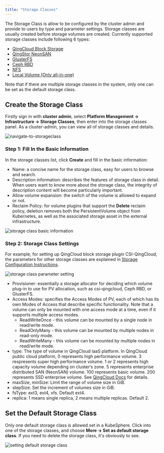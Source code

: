 ```yaml
---
title: "Storage Classes"
---
```


The Storage Class is allow to be configured by the cluster admin and provide to users by type and parameter settings. Storage classes are usually created before storage volumes are created. Currently supported storage classes include following 6 types:

- [QingCloud Block Storage](https://www.qingcloud.com/products/volume/)
- [QingStor NeonSAN](https://www.qingcloud.com/products/qingstor-neonsan/)
- [GlusterFS](https://www.gluster.org/)
- [Ceph RBD](https://ceph.com/)
- [NFS](https://kubernetes.io/docs/concepts/storage/volumes/#nfs)
- [Local Volume (Only all-in-one)](https://kubernetes.io/docs/concepts/storage/volumes/#local)

Note that if there are multiple storage classes in the system, only one can be set as the default storage class.

## Create the Storage Class

Firstly sign in with **cluster admin**, select **Platform Management → Infrastructure → Storage Classes**, then enter into the storage classes panel. As a cluster-admin, you can view all of storage classes and details.

![navigate-to-storageclass](/navigate-to-storageclass.png)

### Step 1: Fill In the Basic Information

In the storage classes list, click **Create** and fill in the basic information:

- Name: a concise name for the storage class, easy for users to browse and search.
- Description information: describes the features of storage class in detail. When users want to know more about the storage class, the integrity of description content will become particularly important.
- Allow volume expansion: the switch of the volume is allowed to expand or not.
- Reclaim Policy: for volume plugins that support the **Delete** reclaim policy, deletion removes both the PersistentVolume object from Kubernetes, as well as the associated storage asset in the external infrastructure.

![storage class basic information](/ae-sc-basic-en.png)

### Step 2: Storage Class Settings

For example, for setting up QingCloud block storage plugin CSI-QingCloud, the parameters for other storage classes are explained in [Storage Configuration Instructions](../../installation/storage-configuration).

![storage class parameter setting](/ae-sc-setting-en.png)

- Provisioner: essentially a storage allocator for deciding which volume plug-in to use for PV allocation, such as csi-qingcloud, Ceph RBD, or GlusterFS.
- Access Modes: specifies the Access Modes of PV, each of which has its own Modes of Access that describe specific functionality. Note that a volume can only be mounted with one access mode at a time, even if it supports multiple access modes.
   - ReadWriteOnce - this volume can be mounted by a single node in read/write mode.
   - ReadOnlyMany - this volume can be mounted by multiple nodes in read-only mode.
   - ReadWriteMany - this volume can be mounted by multiple nodes in read/write mode.
- type: The type of volume in QingCloud IaaS platform. In QingCloud public cloud platform, 0 represents high performance volume. 3 respresents super high performance volume. 1 or 2 represents high capacity volume depending on cluster‘s zone. 5 represents enterprise distributed SAN (NeonSAN) volume. 100 represents basic volume. 200 represents SSD enterprise volume. See [QingCloud Docs](https://docs.qingcloud.com/product/api/action/volume/create_volumes.html) for details.
- maxSize, minSize: Limit the range of volume size in GiB.
- stepSize: Set the increment of volumes size in GiB.
- fsType: ext3, ext4, xfs. Default ext4.
- replica: 1 means single replica, 2 means multiple replicas. Default 2.

## Set the Default Storage Class

Only one default storage class is allowed set in a KubeSphere. Click into one of the storage classes, and choose **More → Set as default storage class**. If you need to delete the storage class, it's obviously to see.

![setting default storage class](/ae-sc-default-setting-en.png)